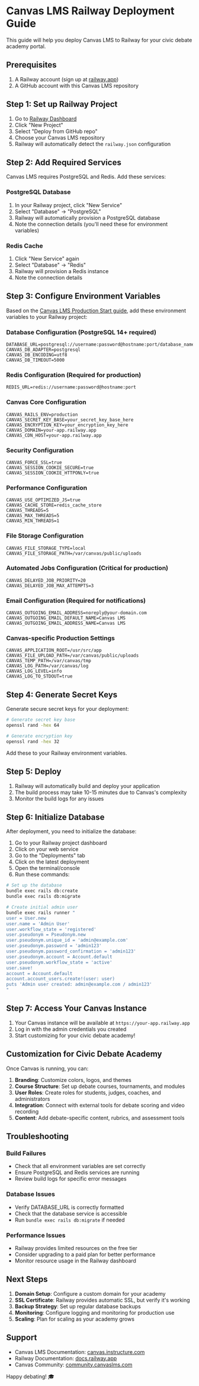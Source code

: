 # Canvas LMS Railway Deployment Guide

This guide will help you deploy Canvas LMS to Railway for your civic debate academy portal.

## Prerequisites

1. A Railway account (sign up at [railway.app](https://railway.app))
2. A GitHub account with this Canvas LMS repository

## Step 1: Set up Railway Project

1. Go to [Railway Dashboard](https://railway.app/dashboard)
2. Click "New Project"
3. Select "Deploy from GitHub repo"
4. Choose your Canvas LMS repository
5. Railway will automatically detect the `railway.json` configuration

## Step 2: Add Required Services

Canvas LMS requires PostgreSQL and Redis. Add these services:

### PostgreSQL Database
1. In your Railway project, click "New Service"
2. Select "Database" → "PostgreSQL"
3. Railway will automatically provision a PostgreSQL database
4. Note the connection details (you'll need these for environment variables)

### Redis Cache
1. Click "New Service" again
2. Select "Database" → "Redis"
3. Railway will provision a Redis instance
4. Note the connection details

## Step 3: Configure Environment Variables

Based on the [Canvas LMS Production Start guide](https://github.com/instructure/canvas-lms/wiki/Production-Start), add these environment variables to your Railway project:

### Database Configuration (PostgreSQL 14+ required)
```
DATABASE_URL=postgresql://username:password@hostname:port/database_name
CANVAS_DB_ADAPTER=postgresql
CANVAS_DB_ENCODING=utf8
CANVAS_DB_TIMEOUT=5000
```

### Redis Configuration (Required for production)
```
REDIS_URL=redis://username:password@hostname:port
```

### Canvas Core Configuration
```
CANVAS_RAILS_ENV=production
CANVAS_SECRET_KEY_BASE=your_secret_key_base_here
CANVAS_ENCRYPTION_KEY=your_encryption_key_here
CANVAS_DOMAIN=your-app.railway.app
CANVAS_CDN_HOST=your-app.railway.app
```

### Security Configuration
```
CANVAS_FORCE_SSL=true
CANVAS_SESSION_COOKIE_SECURE=true
CANVAS_SESSION_COOKIE_HTTPONLY=true
```

### Performance Configuration
```
CANVAS_USE_OPTIMIZED_JS=true
CANVAS_CACHE_STORE=redis_cache_store
CANVAS_THREADS=5
CANVAS_MAX_THREADS=5
CANVAS_MIN_THREADS=1
```

### File Storage Configuration
```
CANVAS_FILE_STORAGE_TYPE=local
CANVAS_FILE_STORAGE_PATH=/var/canvas/public/uploads
```

### Automated Jobs Configuration (Critical for production)
```
CANVAS_DELAYED_JOB_PRIORITY=20
CANVAS_DELAYED_JOB_MAX_ATTEMPTS=3
```

### Email Configuration (Required for notifications)
```
CANVAS_OUTGOING_EMAIL_ADDRESS=noreply@your-domain.com
CANVAS_OUTGOING_EMAIL_DEFAULT_NAME=Canvas LMS
CANVAS_OUTGOING_EMAIL_ADDRESS_NAME=Canvas LMS
```

### Canvas-specific Production Settings
```
CANVAS_APPLICATION_ROOT=/usr/src/app
CANVAS_FILE_UPLOAD_PATH=/var/canvas/public/uploads
CANVAS_TEMP_PATH=/var/canvas/tmp
CANVAS_LOG_PATH=/var/canvas/log
CANVAS_LOG_LEVEL=info
CANVAS_LOG_TO_STDOUT=true
```

## Step 4: Generate Secret Keys

Generate secure secret keys for your deployment:

```bash
# Generate secret key base
openssl rand -hex 64

# Generate encryption key
openssl rand -hex 32
```

Add these to your Railway environment variables.

## Step 5: Deploy

1. Railway will automatically build and deploy your application
2. The build process may take 10-15 minutes due to Canvas's complexity
3. Monitor the build logs for any issues

## Step 6: Initialize Database

After deployment, you need to initialize the database:

1. Go to your Railway project dashboard
2. Click on your web service
3. Go to the "Deployments" tab
4. Click on the latest deployment
5. Open the terminal/console
6. Run these commands:

```bash
# Set up the database
bundle exec rails db:create
bundle exec rails db:migrate

# Create initial admin user
bundle exec rails runner "
user = User.new
user.name = 'Admin User'
user.workflow_state = 'registered'
user.pseudonym = Pseudonym.new
user.pseudonym.unique_id = 'admin@example.com'
user.pseudonym.password = 'admin123'
user.pseudonym.password_confirmation = 'admin123'
user.pseudonym.account = Account.default
user.pseudonym.workflow_state = 'active'
user.save!
account = Account.default
account.account_users.create!(user: user)
puts 'Admin user created: admin@example.com / admin123'
"
```

## Step 7: Access Your Canvas Instance

1. Your Canvas instance will be available at `https://your-app.railway.app`
2. Log in with the admin credentials you created
3. Start customizing for your civic debate academy!

## Customization for Civic Debate Academy

Once Canvas is running, you can:

1. **Branding**: Customize colors, logos, and themes
2. **Course Structure**: Set up debate courses, tournaments, and modules
3. **User Roles**: Create roles for students, judges, coaches, and administrators
4. **Integration**: Connect with external tools for debate scoring and video recording
5. **Content**: Add debate-specific content, rubrics, and assessment tools

## Troubleshooting

### Build Failures
- Check that all environment variables are set correctly
- Ensure PostgreSQL and Redis services are running
- Review build logs for specific error messages

### Database Issues
- Verify DATABASE_URL is correctly formatted
- Check that the database service is accessible
- Run `bundle exec rails db:migrate` if needed

### Performance Issues
- Railway provides limited resources on the free tier
- Consider upgrading to a paid plan for better performance
- Monitor resource usage in the Railway dashboard

## Next Steps

1. **Domain Setup**: Configure a custom domain for your academy
2. **SSL Certificate**: Railway provides automatic SSL, but verify it's working
3. **Backup Strategy**: Set up regular database backups
4. **Monitoring**: Configure logging and monitoring for production use
5. **Scaling**: Plan for scaling as your academy grows

## Support

- Canvas LMS Documentation: [canvas.instructure.com](https://canvas.instructure.com)
- Railway Documentation: [docs.railway.app](https://docs.railway.app)
- Canvas Community: [community.canvaslms.com](https://community.canvaslms.com)

Happy debating! 🎓
